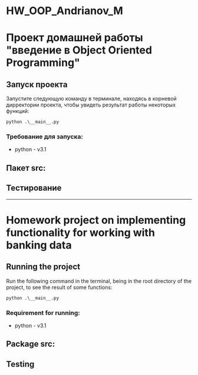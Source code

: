 # HW_OOP_Andrianov_M
# Проект домашней работы "введение в Object Oriented Programming"



## Запуск проекта
Запустите следующую команду в терминале, находясь в корневой дирректории проекта, чтобы увидеть результат работы некоторых функций:
```
python .\__main__.py
```

### Требование для запуска:
- python - v3.1


## Пакет src:


## Тестирование 


******************************************************************************************************************

# Homework project on implementing functionality for working with banking data

## Running the project
Run the following command in the terminal, being in the root directory of the project, to see the result of some functions:
```
python .\__main__.py
```

### Requirement for running:
- python - v3.1

## Package src:


## Testing
